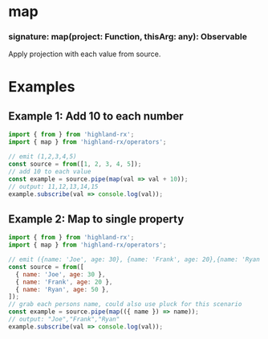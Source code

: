 # map
### signature: map(project: Function, thisArg: any): Observable
Apply projection with each value from source.

# Examples
## Example 1: Add 10 to each number
```javascript
import { from } from 'highland-rx';
import { map } from 'highland-rx/operators';

// emit (1,2,3,4,5)
const source = from([1, 2, 3, 4, 5]);
// add 10 to each value
const example = source.pipe(map(val => val + 10));
// output: 11,12,13,14,15
example.subscribe(val => console.log(val));
```

## Example 2: Map to single property
```javascript
import { from } from 'highland-rx';
import { map } from 'highland-rx/operators';

// emit ({name: 'Joe', age: 30}, {name: 'Frank', age: 20},{name: 'Ryan', age: 50})
const source = from([
  { name: 'Joe', age: 30 },
  { name: 'Frank', age: 20 },
  { name: 'Ryan', age: 50 },
]);
// grab each persons name, could also use pluck for this scenario
const example = source.pipe(map(({ name }) => name));
// output: "Joe","Frank","Ryan"
example.subscribe(val => console.log(val));
```
